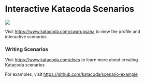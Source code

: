# Interactive Katacoda Scenarios

[![](http://shields.katacoda.com/katacoda/swarupsaha/count.svg)](https://www.katacoda.com/swarupsaha "Get your profile on Katacoda.com")

Visit https://www.katacoda.com/swarupsaha to view the profile and interactive scenarios

### Writing Scenarios
Visit https://www.katacoda.com/docs to learn more about creating Katacoda scenarios

For examples, visit https://github.com/katacoda/scenario-example
